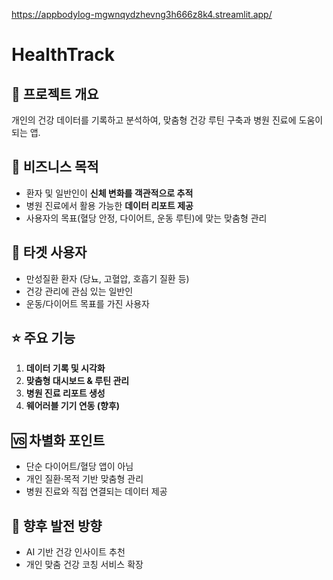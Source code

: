 https://appbodylog-mgwnqydzhevng3h666z8k4.streamlit.app/


# HealthTrack

## 📌 프로젝트 개요
개인의 건강 데이터를 기록하고 분석하여, 맞춤형 건강 루틴 구축과 병원 진료에 도움이 되는 앱.

## 🎯 비즈니스 목적
- 환자 및 일반인이 **신체 변화를 객관적으로 추적**
- 병원 진료에서 활용 가능한 **데이터 리포트 제공**
- 사용자의 목표(혈당 안정, 다이어트, 운동 루틴)에 맞는 맞춤형 관리

## 👤 타겟 사용자
- 만성질환 환자 (당뇨, 고혈압, 호흡기 질환 등)
- 건강 관리에 관심 있는 일반인
- 운동/다이어트 목표를 가진 사용자

## ⭐ 주요 기능
1. **데이터 기록 및 시각화**
2. **맞춤형 대시보드 & 루틴 관리**
3. **병원 진료 리포트 생성**
4. **웨어러블 기기 연동 (향후)**

## 🆚 차별화 포인트
- 단순 다이어트/혈당 앱이 아님
- 개인 질환·목적 기반 맞춤형 관리
- 병원 진료와 직접 연결되는 데이터 제공

## 🚀 향후 발전 방향
- AI 기반 건강 인사이트 추천
- 개인 맞춤 건강 코칭 서비스 확장
